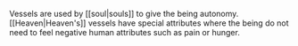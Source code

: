 Vessels are used by [[soul|souls]] to give the being autonomy. [[Heaven|Heaven's]] vessels have special attributes where the being do not need to feel negative human attributes such as pain or hunger.